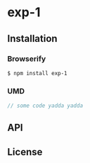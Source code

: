 # exp-1

## Installation

### Browserify

    $ npm install exp-1

### UMD

```javascript
// some code yadda yadda
```

## API

## License
